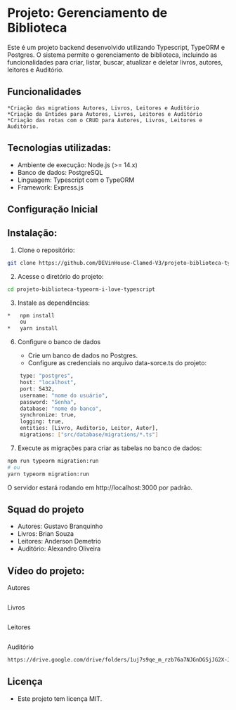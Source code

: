 
# Projeto: Gerenciamento de Biblioteca

Este é um projeto backend desenvolvido utilizando Typescript, TypeORM e Postgres. O sistema permite o gerenciamento de biblioteca, incluindo as  funcionalidades  para criar, listar, buscar, atualizar e deletar livros, autores, leitores e Auditório.

## Funcionalidades

    *Criação das migrations Autores, Livros, Leitores e Auditório
    *Criação da Entides para Autores, Livros, Leitores e Auditório
    *Criação das rotas com o CRUD para Autores, Livros, Leitores e Auditório.

## Tecnologias utilizadas:

*	Ambiente de execução: Node.js (>= 14.x)
*	Banco de dados: PostgreSQL
*	Linguagem: Typescript com o TypeORM
*   Framework: Express.js

## Configuração Inicial

## Instalação:
1.	Clone o repositório:
```sh
git clone https://github.com/DEVinHouse-Clamed-V3/projeto-biblioteca-typeorm-i-love-typescript
````
2.	Acesse o diretório do projeto:
```sh
cd projeto-biblioteca-typeorm-i-love-typescript
```
3.	Instale as dependências:
```sh
*	npm install
    ou
*   yarn install

```

6.	Configure o banco de dados

    * Crie um banco de dados no Postgres.
    * Configure as credenciais no arquivo data-sorce.ts do projeto:
```sh
    type: "postgres",
    host: "localhost",
    port: 5432,
    username: "nome do usuário",
    password: "Senha",
    database: "nome do banco",
    synchronize: true,
    logging: true,
    entities: [Livro, Auditorio, Leitor, Autor],
    migrations: ["src/database/migrations/*.ts"]
```

7.	Execute as migrações para criar as tabelas no banco de dados:

```sh
npm run typeorm migration:run
# ou
yarn typeorm migration:run
```

O servidor estará rodando em http://localhost:3000 por padrão.

## Squad do projeto
* Autores: Gustavo Branquinho
* Livros: Brian Souza
* Leitores: Anderson Demetrio
* Auditório: Alexandro Oliveira

## Vídeo do projeto:

Autores
```sh

```
Livros
```sh

```
 Leitores 
 ```sh

```
 Auditório
 ```sh
https://drive.google.com/drive/folders/1uj7s9qe_m_rzb76a7NJGnDGSjJG2X-Jn?usp=drive_link
```

## Licença

- Este projeto tem licença MIT. 